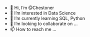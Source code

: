 - 👋 Hi, I’m @Chestoner
- 👀 I’m interested in Data Science
- 🌱 I’m currently learning SQL, Python
- 💞️ I’m looking to collaborate on ...
- 📫 How to reach me ...

<!---
Chestoner/Chestoner is a ✨ special ✨ repository because its `README.md` (this file) appears on your GitHub profile.
You can click the Preview link to take a look at your changes.
--->
